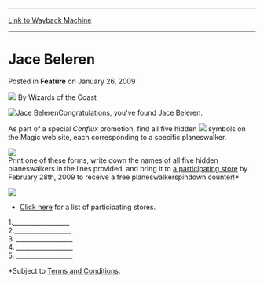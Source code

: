 
---
[Link to Wayback Machine](https://web.archive.org/web/20211028215527/https://magic.wizards.com/en/articles/archive/feature/jace-beleren-2009-01-26-0)

[_metadata_:author]:- "Wizards of the Coast"
[_metadata_:description]:- "Congratulations, you've found Jace Beleren. As part of a special Conflux promotion, find all five hidden symbols on the Magic web site, each corresponding to a specific planeswalker. Print one of these forms, write down the names of all five hidden planeswalkers in the lines provided, and bring it to a participating store by February 28th, 2009 to receive a free planeswalker"
[_metadata_:generator]:- "Drupal 7 (http://drupal.org)"
[_metadata_:publish_date]:- "2009-01-26"
[_metadata_:title]:- "Jace Beleren"
[_metadata_:wayback_capture_timestamp]:- "2021-10-28 21:55:27+00:00"
[_metadata_:wayback_raw_url]:- "https://web.archive.org/web/20211028215527id_/https://magic.wizards.com/en/articles/archive/feature/jace-beleren-2009-01-26-0"
[_metadata_:wayback_url]:- "https://magic.wizards.com/en/articles/archive/feature/jace-beleren-2009-01-26-0"
---


Jace Beleren
============



 Posted in **Feature**
 on January 26, 2009 






![](https://media.magic.wizards.com/styles/auth_small/public/images/person/wizards_author.jpg)
By Wizards of the Coast











![Jace Beleren](http://gatherer.wizards.com/Handlers/Image.ashx?type=card&name=Jace+Beleren)Congratulations, you've found Jace Beleren. 


As part of a special *Conflux* promotion, find all five hidden ![](https://media.magic.wizards.com/image_legacy_migration/mtg/images/multiverse/planeswalkers/5cylx6tlm2.jpg) symbols on the Magic web site, each corresponding to a specific planeswalker.


![](https://media.magic.wizards.com/image_legacy_migration/mtg/images/multiverse/planeswalkers/f60xx5nsnk.jpg)  
Print one of these forms, write down the names of all five hidden planeswalkers in the lines provided, and bring it to [a participating store](http://archive.wizards.com/magic/Multiverse/planeswalkers.aspx?x=mtg/multiverse/planeswalkers/4q9jj8mbcq) by February 28th, 2009 to receive a free planeswalkerspindown counter!\* 


![](https://media.magic.wizards.com/image_legacy_migration/mtg/images/multiverse/planeswalkers/jy7t3wvdlh.jpg)  
- [Click here](http://archive.wizards.com/magic/Multiverse/planeswalkers.aspx?x=mtg/multiverse/planeswalkers/4q9jj8mbcq) for a list of participating stores. 


1.\_\_\_\_\_\_\_\_\_\_\_\_\_\_\_\_\_\_  
 2.\_\_\_\_\_\_\_\_\_\_\_\_\_\_\_\_\_\_  
 3. \_\_\_\_\_\_\_\_\_\_\_\_\_\_\_\_\_\_  
 4. \_\_\_\_\_\_\_\_\_\_\_\_\_\_\_\_\_\_  
 5. \_\_\_\_\_\_\_\_\_\_\_\_\_\_\_\_\_\_


\*Subject to [Terms and Conditions](http://archive.wizards.com/magic/Multiverse/planeswalkers.aspx?x=mtg/multiverse/planeswalkers/a9wfel8ipi).







